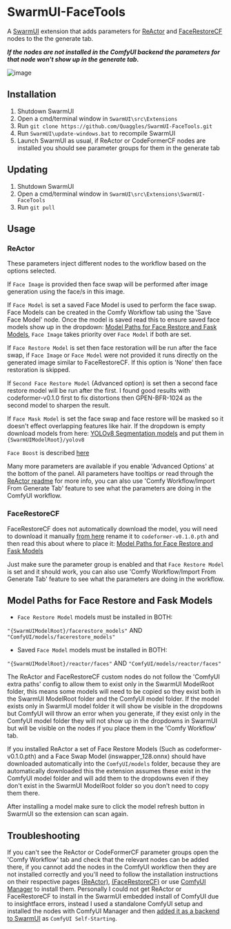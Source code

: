 # SwarmUI-FaceTools

A [SwarmUI](https://github.com/mcmonkeyprojects/SwarmUI/) extension that adds parameters for [ReActor](https://github.com/Gourieff/comfyui-reactor-node) and [FaceRestoreCF](https://github.com/mav-rik/facerestore_cf) nodes to the the generate tab.

***If the nodes are not installed in the ComfyUI backend the parameters for that node won't show up in the generate tab.***

![image](https://github.com/user-attachments/assets/61be3d04-88f2-4f21-b84a-f47435dfefd1)

## Installation

1. Shutdown SwarmUI
2. Open a cmd/terminal window in `SwarmUI\src\Extensions`
3. Run `git clone https://github.com/Quaggles/SwarmUI-FaceTools.git`
4. Run `SwarmUI\update-windows.bat` to recompile SwarmUI
5. Launch SwarmUI as usual, if ReActor or CodeFormerCF nodes are installed you should see parameter groups for them in the generate tab

## Updating
1. Shutdown SwarmUI
2. Open a cmd/terminal window in `SwarmUI\src\Extensions\SwarmUI-FaceTools`
3. Run `git pull`

## Usage

### ReActor

These parameters inject different nodes to the workflow based on the options selected.

If `Face Image` is provided then face swap will be performed after image generation using the face/s in this image.

If `Face Model` is set a saved Face Model is used to perform the face swap. Face Models can be created in the Comfy Workflow tab using the 'Save Face Model' node. Once the model is saved read this to ensure saved face models show up in the dropdown: [Model Paths for Face Restore and Fask Models](#model-paths-for-face-restore--and-fask-models), `Face Image` takes priority over `Face Model` if both are set.

If `Face Restore Model` is set then face restoration will be run after the face swap, if `Face Image` or `Face Model` were not provided it runs directly on the generated image similar to FaceRestoreCF. If this option is 'None' then face restoration is skipped.

If `Second Face Restore Model` (Advanced option) is set then a second face restore model will be run after the first. I found good results with codeformer-v0.1.0 first to fix distortions then GPEN-BFR-1024 as the second model to sharpen the result.

If `Face Mask Model` is set the face swap and face restore will be masked so it doesn't effect overlapping features like hair. If the dropdown is empty download models from here: [YOLOv8 Segmentation models](https://github.com/hben35096/assets/releases/) and put them in `{SwarmUIModelRoot}/yolov8`

`Face Boost` is described [here](https://github.com/Gourieff/comfyui-reactor-node?tab=readme-ov-file#051-alpha1)

Many more parameters are available if you enable 'Advanced Options' at the bottom of the panel. All parameters have tooltips or read through the [ReActor readme](https://github.com/Gourieff/comfyui-reactor-node) for more info, you can also use 'Comfy Workflow/Import From Generate Tab' feature to see what the parameters are doing in the ComfyUI workflow.

### FaceRestoreCF

FaceRestoreCF does not automatically download the model, you will need to download it manually [from here](https://github.com/sczhou/CodeFormer/releases/download/v0.1.0/codeformer.pth) rename it to `codeformer-v0.1.0.pth` and then read this about where to place it: [Model Paths for Face Restore and Fask Models](#model-paths-for-face-restore--and-fask-models)

Just make sure the parameter group is enabled and that `Face Restore Model` is set and it should work, you can also use 'Comfy Workflow/Import From Generate Tab' feature to see what the parameters are doing in the workflow.

## Model Paths for Face Restore and Fask Models

* `Face Restore Model` models must be installed in BOTH:

`"{SwarmUIModelRoot}/facerestore_models"` AND `"ComfyUI/models/facerestore_models"`

* Saved `Face Model` models must be installed in BOTH:

`"{SwarmUIModelRoot}/reactor/faces"` AND `"ComfyUI/models/reactor/faces"`

The ReActor and FaceRestoreCF custom nodes do not follow the 'ComfyUI extra paths' config to allow them to exist only in the SwarmUI ModelRoot folder, this means some models will need to be copied so they exist both in the SwarmUI ModelRoot folder and the ComfyUI model folder. If the model exists only in SwarmUI model folder it will show be visible in the dropdowns but ComfyUI will throw an error when you generate, if they exist only in the ComfyUI model folder they will not show up in the dropdowns in SwarmUI but will be visible on the nodes if you place them in the 'Comfy Workflow' tab.

If you installed ReActor a set of Face Restore Models (Such as codeformer-v0.1.0.pth) and a Face Swap Model (inswapper_128.onnx) should have downloaded automatically into the `ComfyUI/models` folder, because they are automatically downloaded this the extension assumes these exist in the ComfyUI model folder and will add them to the dropdowns even if they don't exist in the SwarmUI ModelRoot folder so you don't need to copy them there. 

After installing a model make sure to click the model refresh button in SwarmUI so the extension can scan again.

## Troubleshooting

If you can't see the ReActor or CodeFormerCF parameter groups open the 'Comfy Workflow' tab and check that the relevant nodes can be added there, if you cannot add the nodes in the ComfyUI workflow then they are not installed correctly and you'll need to follow the installation instructions on their respective pages [(ReActor)](https://github.com/Gourieff/comfyui-reactor-node), [(FaceRestoreCF)](https://github.com/mav-rik/facerestore_cf) or use [ComfyUI Manager](https://github.com/ltdrdata/ComfyUI-Manager) to install them. Personally I could not get ReActor or FaceRestoreCF to install in the SwarmUI embedded install of ComfyUI due to insightface errors, instead I used a standalone ComfyUI setup and installed the nodes with ComfyUI Manager and then [added it as a backend to SwarmUI](https://github.com/mcmonkeyprojects/SwarmUI/blob/master/src/BuiltinExtensions/ComfyUIBackend/README.md#installation-self-start) as `ComfyUI Self-Starting`.
